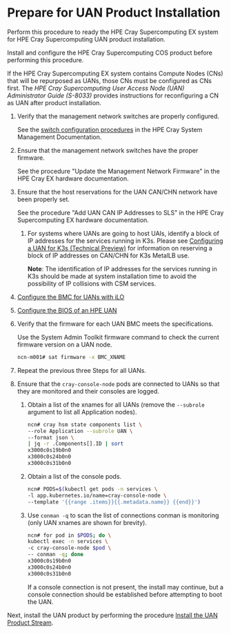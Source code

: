 # Prepare for UAN Product Installation

Perform this procedure to ready the HPE Cray Supercomputing EX system for HPE Cray Supercomputing UAN product installation.

Install and configure the HPE Cray Supercomputing COS product before performing this procedure.

If the HPE Cray Supercomputing EX system contains Compute Nodes (CNs) that will be repurposed as UANs, those CNs must be configured as CNs first. The _HPE Cray Supercomputing User Access Node (UAN) Administrator Guide (S-8033)_ provides instructions for reconfiguring a CN as UAN after product installation.

1. Verify that the management network switches are properly configured.

   See the [switch configuration procedures](https://cray-hpe.github.io/docs-csm/en-14/install/csm-install/readme/#5-configure-management-network-switches) in the HPE Cray System Management Documentation.

1. Ensure that the management network switches have the proper firmware.

    See the procedure "Update the Management Network Firmware" in the HPE Cray EX hardware documentation.

1. Ensure that the host reservations for the UAN CAN/CHN network have been properly set.

    See the procedure "Add UAN CAN IP Addresses to SLS" in the HPE Cray Supercomputing EX hardware documentation.

    1. For systems where UANs are going to host UAIs, identify a block of IP addresses for the services running in K3s. Please see [Configuring a UAN for K3s (Technical Preview)](../advanced/Enabling_K3s.md) for information on reserving a block of IP addresses on CAN/CHN for K3s MetalLB use.

       **Note**: The identification of IP addresses for the services running in K3s should be made at system installation time to avoid the possibility of IP collisions with CSM services.
   
1. [Configure the BMC for UANs with iLO](Configure_the_BMC_for_UANs_with_iLO.md)

1. [Configure the BIOS of an HPE UAN](Configure_the_BIOS_of_an_HPE_UAN.md)

1. Verify that the firmware for each UAN BMC meets the specifications.

   Use the System Admin Toolkit firmware command to check the current firmware version on a UAN node.

   ```bash
   ncn-m001# sat firmware -x BMC_XNAME
   ```

1. Repeat the previous three Steps for all UANs.

1. Ensure that the `cray-console-node` pods are connected to UANs so that they are monitored and their consoles are logged.

    1. Obtain a list of the xnames for all UANs (remove the `--subrole` argument to list all Application nodes).

       ```bash
       ncn# cray hsm state components list \
       --role Application --subrole UAN \
       --format json \
       | jq -r .Components[].ID | sort
       x3000c0s19b0n0
       x3000c0s24b0n0
       x3000c0s31b0n0
       ```

    1. Obtain a list of the console pods.

       ```bash
       ncn# PODS=$(kubectl get pods -n services \
       -l app.kubernetes.io/name=cray-console-node \
       --template '{{range .items}}{{.metadata.name}} {{end}}')
       ```

    1. Use `conman -q` to scan the list of connections conman is monitoring (only UAN xnames are shown for brevity).

       ```bash
       ncn# for pod in $PODS; do \
       kubectl exec -n services \
       -c cray-console-node $pod \
       -- conman -q; done
       x3000c0s19b0n0
       x3000c0s24b0n0
       x3000c0s31b0n0
       ```

       If a console connection is not present, the install may continue, but a console connection should be established before attempting to boot the UAN.

Next, install the UAN product by performing the procedure [Install the UAN Product Stream](../install/Install_the_UAN_Product_Stream.md).
